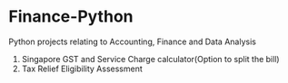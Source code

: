 # Finance-Python
Python projects relating to Accounting, Finance and Data Analysis



1) Singapore GST and Service Charge calculator(Option to split the bill)
2) Tax Relief Eligibility Assessment 













